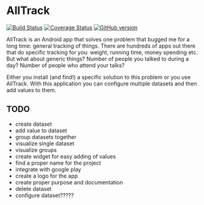 # AllTrack

[![Build Status](https://travis-ci.org/JonasJurczok/alltrack.svg?branch=master)](https://travis-ci.org/JonasJurczok/alltrack)
[![Coverage Status](https://coveralls.io/repos/JonasJurczok/alltrack/badge.svg?branch=master&service=github)](https://coveralls.io/github/JonasJurczok/alltrack?branch=master)
[![GitHub version](https://badge.fury.io/gh/jonasjurczok%2Falltrack.svg)](http://badge.fury.io/gh/jonasjurczok%2Falltrack)

AllTrack is an Android app that solves one problem that bugged me for a long time: general tracking of things.
There are hundreds of apps out there that do specific tracking for you: weight, running time, money spending etc.
But what about generic things? Number of people you talked to during a day? Number of people who attend your talks?

Either you install (and find!) a specific solution to this problem or you use AllTrack.
With this application you can configure multiple datasets and then add values to them.


## TODO
- create dataset
- add value to dataset
- group datasets together
- visualize single dataset
- visualize groups
- create widget for easy adding of values
- find a proper name for the project
- integrate with google play
- create a logo for the app
- create proper purpose and documentation
- delete dataset
- configure dataset?????